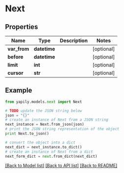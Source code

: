 # Next


## Properties
Name | Type | Description | Notes
------------ | ------------- | ------------- | -------------
**var_from** | **datetime** |  | [optional] 
**before** | **datetime** |  | [optional] 
**limit** | **int** |  | [optional] 
**cursor** | **str** |  | [optional] 

## Example

```python
from yapily.models.next import Next

# TODO update the JSON string below
json = "{}"
# create an instance of Next from a JSON string
next_instance = Next.from_json(json)
# print the JSON string representation of the object
print Next.to_json()

# convert the object into a dict
next_dict = next_instance.to_dict()
# create an instance of Next from a dict
next_form_dict = next.from_dict(next_dict)
```
[[Back to Model list]](../README.md#documentation-for-models) [[Back to API list]](../README.md#documentation-for-api-endpoints) [[Back to README]](../README.md)


